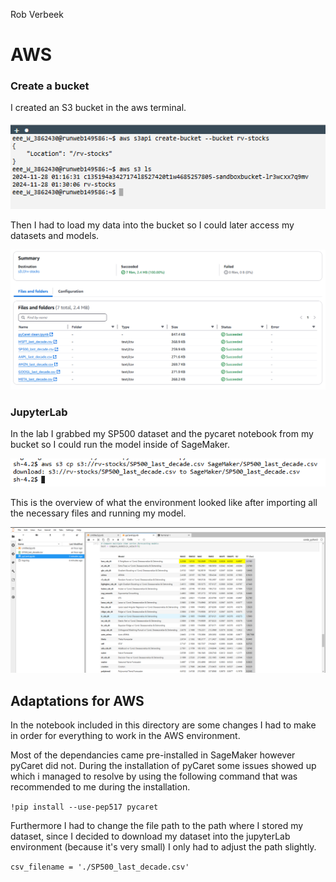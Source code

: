 Rob Verbeek

# AWS

### Create a bucket

I created an S3 bucket in the aws terminal.

![bucket creation](bucket.png)

Then I had to load my data into the bucket so I could later access my datasets and models.

![bucket details](bucket_details.png)

### JupyterLab

In the lab I grabbed my SP500 dataset and the pycaret notebook from my bucket so I could run the model inside of SageMaker.

![downloading](jupyerLab_dl.png)

This is the overview of what the environment looked like after importing all the necessary files and running my model.

![final environment](jupyerLab_env.png)

## Adaptations for AWS

In the notebook included in this directory are some changes I had to make in order for everything to work in the AWS environment.

Most of the dependancies came pre-installed in SageMaker however pyCaret did not. During the installation of pyCaret some issues showed up which i managed to resolve by using the following command that was recommended to me during the installation.

`!pip install --use-pep517 pycaret`

Furthermore I had to change the file path to the path where I stored my dataset, since I decided to download my dataset into the jupyterLab environment (because it's very small) I only had to adjust the path slightly.

`csv_filename = './SP500_last_decade.csv'
`
